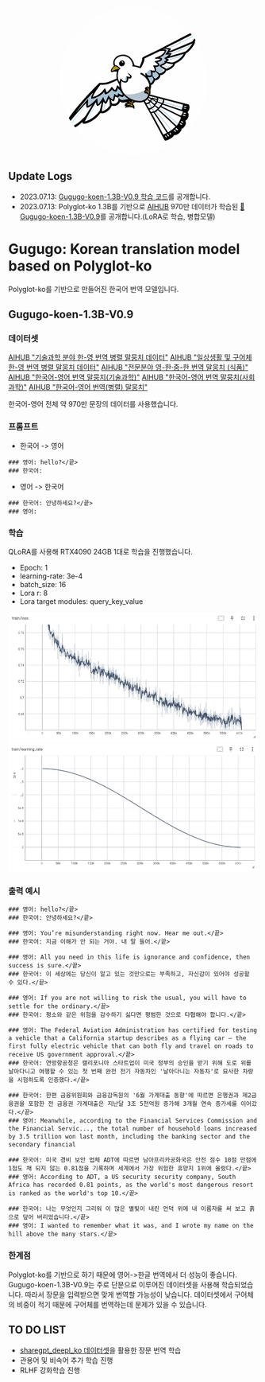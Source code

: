 <p align="center" width="100%">
<img src="assets/logo.png" alt="Gugugo logo" style="width: 300px; height:300px; display: block; margin: auto; border-radius: 50%;">
</p>

## Update Logs

- 2023.07.13: [Gugugo-koen-1.3B-V0.9 학습 코드](https://github.com/jwj7140/Gugugo/blob/main/GugugoTrain.ipynb)를 공개합니다.
- 2023.07.13: Polyglot-ko 1.3B를 기반으로 [AIHUB](https://aihub.or.kr/) 970만 데이터가 학습된 [🤗Gugugo-koen-1.3B-V0.9](https://huggingface.co/squarelike/Gugugo-koen-1.3B-V0.9)를 공개합니다.(LoRA로 학습, 병합모델)


# Gugugo: Korean translation model based on Polyglot-ko

Polyglot-ko를 기반으로 만들어진 한국어 번역 모델입니다.

## Gugugo-koen-1.3B-V0.9

### 데이터셋

[AIHUB "기술과학 분야 한-영 번역 병렬 말뭉치 데이터"](https://aihub.or.kr/aihubdata/data/view.do?dataSetSn=71266)
[AIHUB "일상생활 및 구어체 한-영 번역 병렬 말뭉치 데이터"](https://aihub.or.kr/aihubdata/data/view.do?dataSetSn=71265)
[AIHUB "전문분야 영-한·중-한 번역 말뭉치 (식품)"](https://aihub.or.kr/aihubdata/data/view.do?dataSetSn=71262)
[AIHUB "한국어-영어 번역 말뭉치(기술과학)"](https://aihub.or.kr/aihubdata/data/view.do?dataSetSn=124)
[AIHUB "한국어-영어 번역 말뭉치(사회과학)"](https://aihub.or.kr/aihubdata/data/view.do?dataSetSn=125)
[AIHUB "한국어-영어 번역(병렬) 말뭉치"](https://aihub.or.kr/aihubdata/data/view.do?dataSetSn=126)

한국어-영어 전체 약 970만 문장의 데이터를 사용했습니다.

### 프롬프트

- 한국어 -> 영어
```
### 영어: hello?</끝>
### 한국어:
```

- 영어 -> 한국어
```
### 한국어: 안녕하세요?</끝>
### 영어:
```

### 학습

QLoRA를 사용해 RTX4090 24GB 1대로 학습을 진행했습니다.
- Epoch: 1
- learning-rate: 3e-4
- batch_size: 16
- Lora r: 8
- Lora target modules: query_key_value

![Train Loss Graph](./assets/Gugugo-koen-1.3B-V0.9_loss.png)
![Learning Rate Graph](./assets/Gugugo-koen-1.3B-V0.9_learning_rate.png)

### 출력 예시

```
### 영어: hello?</끝>
### 한국어: 안녕하세요?</끝>
```
```
### 영어: You’re misunderstanding right now. Hear me out.</끝>
### 한국어: 지금 이해가 안 되는 거야. 내 말 들어.</끝>
```
```
### 영어: All you need in this life is ignorance and confidence, then success is sure.</끝>
### 한국어: 이 세상에는 당신이 알고 있는 것만으로는 부족하고, 자신감이 있어야 성공할 수 있다.</끝>
```
```
### 영어: If you are not willing to risk the usual, you will have to settle for the ordinary.</끝>
### 한국어: 평소와 같은 위험을 감수하기 싫다면 평범한 것으로 타협해야 합니다.</끝>
```
```
### 영어: The Federal Aviation Administration has certified for testing a vehicle that a California startup describes as a flying car — the first fully electric vehicle that can both fly and travel on roads to receive US government approval.</끝>
### 한국어: 연방항공청은 캘리포니아 스타트업이 미국 정부의 승인을 받기 위해 도로 위를 날아다니고 여행할 수 있는 첫 번째 완전 전기 자동차인 '날아다니는 자동차'로 묘사한 차량을 시험하도록 인증했다.</끝>
```
```
### 한국어: 한편 금융위원회와 금융감독원의 '6월 가계대출 동향'에 따르면 은행권과 제2금융권을 포함한 전 금융권 가계대출은 지난달 3조 5천억원 증가해 3개월 연속 증가세를 이어갔다.</끝>
### 영어: Meanwhile, according to the Financial Services Commission and the Financial Servic..., the total number of household loans increased by 3.5 trillion won last month, including the banking sector and the secondary financial
```
```
### 한국어: 미국 경비 보안 업체 ADT에 따르면 남아프리카공화국은 안전 점수 10점 만점에 1점도 채 되지 않는 0.81점을 기록하며 세계에서 가장 위험한 휴양지 1위에 올랐다.</끝>
### 영어: According to ADT, a US security security company, South Africa has recorded 0.81 points, as the world's most dangerous resort is ranked as the world's top 10.</끝>
```
```
### 한국어: 나는 무엇인지 그리워 이 많은 별빛이 내린 언덕 위에 내 이름자를 써 보고 흙으로 덮어 버리었습니다.</끝>
### 영어: I wanted to remember what it was, and I wrote my name on the hill above the many stars.</끝>
```

### 한계점

Polyglot-ko를 기반으로 하기 때문에 영어->한글 번역에서 더 성능이 좋습니다.
Gugugo-koen-1.3B-V0.9는 주로 단문으로 이루어진 데이터셋을 사용해 학습되었습니다. 따라서 장문을 입력받으면 맞게 번역할 가능성이 낮습니다.
데이터셋에서 구어체의 비중이 적기 때문에 구어체를 번역하는데 문제가 있을 수 있습니다.

## TO DO LIST

- [sharegpt_deepl_ko 데이터셋](https://huggingface.co/datasets/junelee/sharegpt_deepl_ko)을 활용한 장문 번역 학습
- 관용어 및 비속어 추가 학습 진행
- RLHF 강화학습 진행